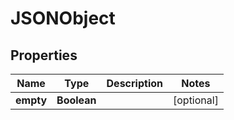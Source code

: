 

# JSONObject


## Properties

| Name | Type | Description | Notes |
|------------ | ------------- | ------------- | -------------|
|**empty** | **Boolean** |  |  [optional] |



